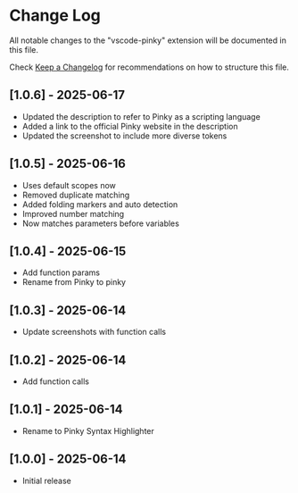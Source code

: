 # Change Log

All notable changes to the "vscode-pinky" extension will be documented in this file.

Check [Keep a Changelog](http://keepachangelog.com/) for recommendations on how to structure this file.

## [1.0.6] - 2025-06-17

- Updated the description to refer to Pinky as a scripting language
- Added a link to the official Pinky website in the description
- Updated the screenshot to include more diverse tokens

## [1.0.5] - 2025-06-16

- Uses default scopes now
- Removed duplicate matching
- Added folding markers and auto detection
- Improved number matching
- Now matches parameters before variables

## [1.0.4] - 2025-06-15

- Add function params
- Rename from Pinky to pinky

## [1.0.3] - 2025-06-14

- Update screenshots with function calls

## [1.0.2] - 2025-06-14

- Add function calls

## [1.0.1] - 2025-06-14

- Rename to Pinky Syntax Highlighter

## [1.0.0] - 2025-06-14

- Initial release
